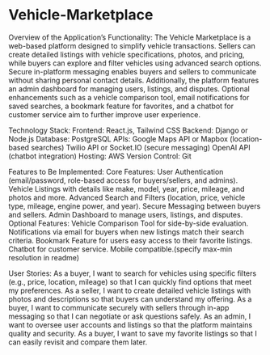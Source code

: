 # Vehicle-Marketplace

Overview of the Application’s Functionality:
The Vehicle Marketplace is a web-based platform designed to simplify vehicle transactions. Sellers can create detailed listings with vehicle specifications, photos, and pricing, while buyers can explore and filter vehicles using advanced search options. Secure in-platform messaging enables buyers and sellers to communicate without sharing personal contact details. Additionally, the platform features an admin dashboard for managing users, listings, and disputes. Optional enhancements such as a vehicle comparison tool, email notifications for saved searches, a bookmark feature for favorites, and a chatbot for customer service aim to further improve user experience.

Technology Stack:
Frontend: React.js, Tailwind CSS
Backend: Django or Node.js
Database: PostgreSQL
APIs:
Google Maps API or Mapbox (location-based searches)
Twilio API or Socket.IO (secure messaging)
OpenAI API (chatbot integration)
Hosting: AWS
Version Control: Git

Features to Be Implemented:
Core Features:
User Authentication (email/password, role-based access for buyers/sellers, and admins).
Vehicle Listings with details like make, model, year, price, mileage, and photos and more.
Advanced Search and Filters (location, price, vehicle type, mileage, engine power, and year).
Secure Messaging between buyers and sellers.
Admin Dashboard to manage users, listings, and disputes.
Optional Features:
Vehicle Comparison Tool for side-by-side evaluation.
Notifications via email for buyers when new listings match their search criteria.
Bookmark Feature for users easy access to their favorite listings.
Chatbot for customer service.
Mobile compatible.(specify max-min resolution in readme)

User Stories:
As a buyer, I want to search for vehicles using specific filters (e.g., price, location, mileage) so that I can quickly find options that meet my preferences.
As a seller, I want to create detailed vehicle listings with photos and descriptions so that buyers can understand my offering.
As a buyer, I want to communicate securely with sellers through in-app messaging so that I can negotiate or ask questions safely.
As an admin, I want to oversee user accounts and listings so that the platform maintains quality and security.
As a buyer, I want to save my favorite listings so that I can easily revisit and compare them later.
